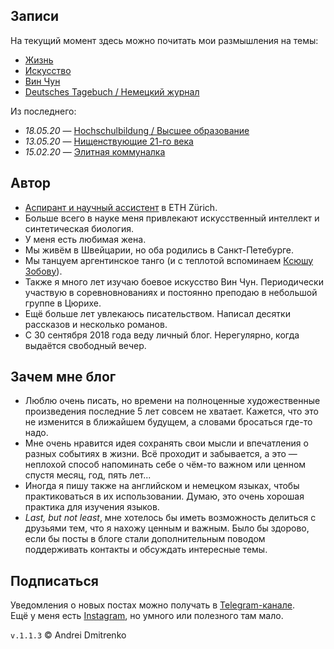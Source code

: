 ## Записи

На текущий момент здесь можно почитать мои размышления на темы:

- [Жизнь](/docs/life/README.md)
- [Искусство](/docs/arts/README.md)
- [Вин Чун](/docs/iwco/README.md)
- [Deutsches Tagebuch / Немецкий журнал](/docs/tagebuch/README.md)

Из последнего:
- _18.05.20_ &mdash; [Hochschulbildung / Высшее образование](/docs/tagebuch/Hochschulbildung.md)
- _13.05.20_ &mdash; [Нищенствующие 21-го века](/docs/life/beggars.md)
- _15.02.20_ &mdash; [Элитная коммуналка](/docs/life/luxury_communal.md)

## Автор

- [Аспирант и научный ассистент](http://www.imsb.ethz.ch/research/zamboni/people/admitrenko.html) в ETH Zürich.
- Больше всего в науке меня привлекают искусственный интеллект и синтетическая биология.
- У меня есть любимая жена.
- Мы живём в Швейцарии, но оба родились в Санкт-Петебурге.
- Мы танцуем аргентинское танго (и с теплотой вспоминаем [Ксюшу Зобову](https://vk.com/kseniatango)).
- Также я много лет изучаю боевое искусство Вин Чун. Периодически участвую в соревновнованиях и постоянно преподаю в небольшой группе в Цюрихе.
- Ещё больше лет увлекаюсь писательством. Написал десятки рассказов и несколько романов.
- С 30 сентября 2018 года веду личный блог. Нерегулярно, когда выдаётся свободный вечер.

## Зачем мне блог
- Люблю очень писать, но времени на полноценные художественные произведения последние 5 лет совсем не хватает. Кажется, что это не изменится в ближайшем будущем, а словами бросаться где-то надо.
- Мне очень нравится идея сохранять свои мысли и впечатления о разных событиях в жизни. Всё проходит и забывается, а это &mdash; неплохой способ напоминать себе о чём-то важном или ценном спустя месяц, год, пять лет...
- Иногда я пишу также на английском и немецком языках, чтобы практиковаться в их использовании. Думаю, это очень хорошая практика для изучения языков.
- _Last, but not least_, мне хотелось бы иметь возможность делиться с друзьями тем, что я нахожу ценным и важным. Было бы здорово, если бы посты в блоге стали дополнительным поводом поддерживать контакты и обсуждать интересные темы.


## Подписаться

Уведомления о новых постах можно получать в [Telegram-канале](https://t.me/ad_blog).  
Ещё у меня есть [Instagram](https://www.instagram.com/dmitrav), но умного или полезного там мало.


`v.1.1.3` &copy; Andrei Dmitrenko
